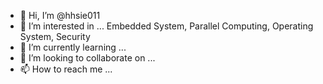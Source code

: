 - 👋 Hi, I’m @hhsie011
- 👀 I’m interested in ... Embedded System, Parallel Computing, Operating System, Security
- 🌱 I’m currently learning ... 
- 💞️ I’m looking to collaborate on ...
- 📫 How to reach me ...

<!---
hhsie011/hhsie011 is a ✨ special ✨ repository because its `README.md` (this file) appears on your GitHub profile.
You can click the Preview link to take a look at your changes.
--->
